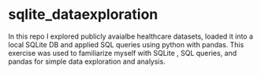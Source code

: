 # sqlite_dataexploration
In this repo I explored publicly avaialbe healthcare datasets, loaded it into a local SQLite DB and applied SQL queries using python with pandas. This exercise was used to familiarize myself with SQLite , SQL queries, and pandas for simple data exploration and analysis.
